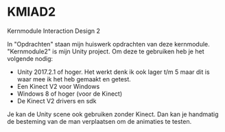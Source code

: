 # KMIAD2
Kernmodule Interaction Design 2

In "Opdrachten" staan mijn huiswerk opdrachten van deze kernmodule.
"Kernmodule2" is mijn Unity project. Om deze te gebruiken heb je het volgende nodig:

* Unity 2017.2.1 of hoger. Het werkt denk ik ook lager t/m 5 maar dit is waar mee ik het heb gemaakt en getest.
* Een Kinect V2 voor Windows
* Windows 8 of hoger (voor de Kinect)
* De Kinect V2 drivers en sdk

Je kan de Unity scene ook gebruiken zonder Kinect. Dan kan je handmatig de besteming van de man verplaatsen om de animaties te testen.


 
